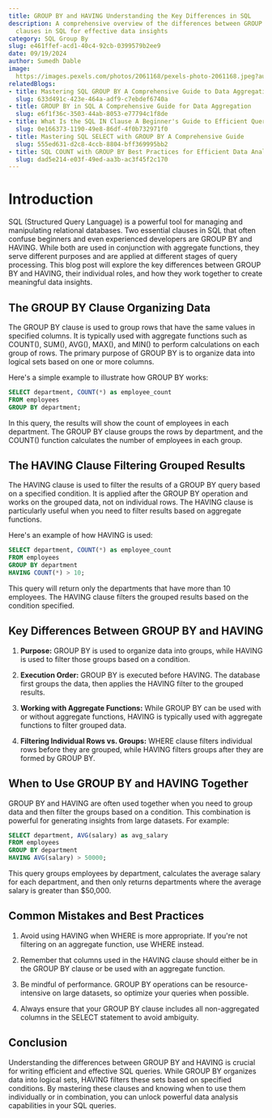 ```yaml
---
title: GROUP BY and HAVING Understanding the Key Differences in SQL
description: A comprehensive overview of the differences between GROUP BY and HAVING
  clauses in SQL for effective data insights
category: SQL Group By
slug: e461ffef-acd1-40c4-92cb-0399579b2ee9
date: 09/19/2024
author: Sumedh Dable
image: 
  https://images.pexels.com/photos/2061168/pexels-photo-2061168.jpeg?auto=compress&cs=tinysrgb&w=600
relatedBlogs:
- title: Mastering SQL GROUP BY A Comprehensive Guide to Data Aggregation
  slug: 633d491c-423e-464a-adf9-c7ebdef6740a
- title: GROUP BY in SQL A Comprehensive Guide for Data Aggregation
  slug: e6f1f36c-3503-44ab-8053-e77794c1f8de
- title: What Is the SQL IN Clause A Beginner's Guide to Efficient Querying
  slug: 0e166373-1190-49e8-86df-4f0b732971f0
- title: Mastering SQL SELECT with GROUP BY A Comprehensive Guide
  slug: 555ed631-d2c8-4ccb-8804-bff369995bb2
- title: SQL COUNT with GROUP BY Best Practices for Efficient Data Analysis
  slug: dad5e214-e03f-49ed-aa3b-ac3f45f2c170
---
```


# Introduction

SQL (Structured Query Language) is a powerful tool for managing and manipulating relational databases. Two essential clauses in SQL that often confuse beginners and even experienced developers are GROUP BY and HAVING. While both are used in conjunction with aggregate functions, they serve different purposes and are applied at different stages of query processing. This blog post will explore the key differences between GROUP BY and HAVING, their individual roles, and how they work together to create meaningful data insights.

## The GROUP BY Clause Organizing Data

The GROUP BY clause is used to group rows that have the same values in specified columns. It is typically used with aggregate functions such as COUNT(), SUM(), AVG(), MAX(), and MIN() to perform calculations on each group of rows. The primary purpose of GROUP BY is to organize data into logical sets based on one or more columns.

Here's a simple example to illustrate how GROUP BY works:

```sql
SELECT department, COUNT(*) as employee_count
FROM employees
GROUP BY department;
```

In this query, the results will show the count of employees in each department. The GROUP BY clause groups the rows by department, and the COUNT() function calculates the number of employees in each group.

## The HAVING Clause Filtering Grouped Results

The HAVING clause is used to filter the results of a GROUP BY query based on a specified condition. It is applied after the GROUP BY operation and works on the grouped data, not on individual rows. The HAVING clause is particularly useful when you need to filter results based on aggregate functions.

Here's an example of how HAVING is used:

```sql
SELECT department, COUNT(*) as employee_count
FROM employees
GROUP BY department
HAVING COUNT(*) > 10;
```

This query will return only the departments that have more than 10 employees. The HAVING clause filters the grouped results based on the condition specified.

## Key Differences Between GROUP BY and HAVING

1. **Purpose:** GROUP BY is used to organize data into groups, while HAVING is used to filter those groups based on a condition.

2. **Execution Order:** GROUP BY is executed before HAVING. The database first groups the data, then applies the HAVING filter to the grouped results.

3. **Working with Aggregate Functions:** While GROUP BY can be used with or without aggregate functions, HAVING is typically used with aggregate functions to filter grouped data.

4. **Filtering Individual Rows vs. Groups:** WHERE clause filters individual rows before they are grouped, while HAVING filters groups after they are formed by GROUP BY.

## When to Use GROUP BY and HAVING Together

GROUP BY and HAVING are often used together when you need to group data and then filter the groups based on a condition. This combination is powerful for generating insights from large datasets. For example:

```sql
SELECT department, AVG(salary) as avg_salary
FROM employees
GROUP BY department
HAVING AVG(salary) > 50000;
```

This query groups employees by department, calculates the average salary for each department, and then only returns departments where the average salary is greater than $50,000.

## Common Mistakes and Best Practices

1. Avoid using HAVING when WHERE is more appropriate. If you're not filtering on an aggregate function, use WHERE instead.

2. Remember that columns used in the HAVING clause should either be in the GROUP BY clause or be used with an aggregate function.

3. Be mindful of performance. GROUP BY operations can be resource-intensive on large datasets, so optimize your queries when possible.

4. Always ensure that your GROUP BY clause includes all non-aggregated columns in the SELECT statement to avoid ambiguity.

## Conclusion

Understanding the differences between GROUP BY and HAVING is crucial for writing efficient and effective SQL queries. While GROUP BY organizes data into logical sets, HAVING filters these sets based on specified conditions. By mastering these clauses and knowing when to use them individually or in combination, you can unlock powerful data analysis capabilities in your SQL queries.